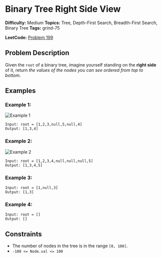 # Binary Tree Right Side View

**Difficulty:** Medium
**Topics:** Tree, Depth-First Search, Breadth-First Search, Binary Tree
**Tags:** grind-75

**LeetCode:** [Problem 199](https://leetcode.com/problems/binary-tree-right-side-view/description/)

## Problem Description

Given the `root` of a binary tree, imagine yourself standing on the **right side** of it, return _the values of the nodes you can see ordered from top to bottom_.

## Examples

### Example 1:

![Example 1](https://assets.leetcode.com/uploads/2024/11/24/tmpd5jn43fs-1.png)

```
Input: root = [1,2,3,null,5,null,4]
Output: [1,3,4]
```

### Example 2:

![Example 2](https://assets.leetcode.com/uploads/2024/11/24/tmpkpe40xeh-1.png)

```
Input: root = [1,2,3,4,null,null,null,5]
Output: [1,3,4,5]
```

### Example 3:

```
Input: root = [1,null,3]
Output: [1,3]
```

### Example 4:

```
Input: root = []
Output: []
```

## Constraints

- The number of nodes in the tree is in the range `[0, 100]`.
- `-100 <= Node.val <= 100`
